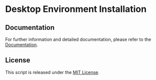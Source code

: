 # Desktop Environment Installation

## Documentation

For further information and detailed documentation, please refer to the [Documentation](https://docs.arduinodenis.com/github/diverse-coding-projects/diverse-coding-projects/desktop-environment).

## License

This script is released under the [MIT License](LICENSE).

